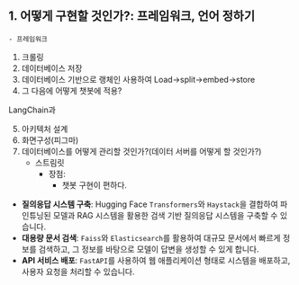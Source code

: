 ## 1. 어떻게 구현할 것인가?: 프레임워크, 언어 정하기
    - 프레임워크
1. 크롤링
2. 데이터베이스 저장
3. 데이터베이스 기반으로 랭체인 사용하여 Load->split->embed->store
4. 그 다음에 어떻게 챗봇에 적용?

LangChain과 



5. 아키텍처 설계
6. 화면구성(피그마)
7. 데이터베이스를 어떻게 관리할 것인가?(데이터 서버를 어떻게 할 것인가?)
    - 스트림릿
        - 장점:
            - 챗봇 구현이 편하다.
            

- **질의응답 시스템 구축**: Hugging Face `Transformers`와 `Haystack`을 결합하여 파인튜닝된 모델과 RAG 시스템을 활용한 검색 기반 질의응답 시스템을 구축할 수 있습니다.
- **대용량 문서 검색**: `Faiss`와 `Elasticsearch`를 활용하여 대규모 문서에서 빠르게 정보를 검색하고, 그 정보를 바탕으로 모델이 답변을 생성할 수 있게 합니다.
- **API 서비스 배포**: `FastAPI`를 사용하여 웹 애플리케이션 형태로 시스템을 배포하고, 사용자 요청을 처리할 수 있습니다.